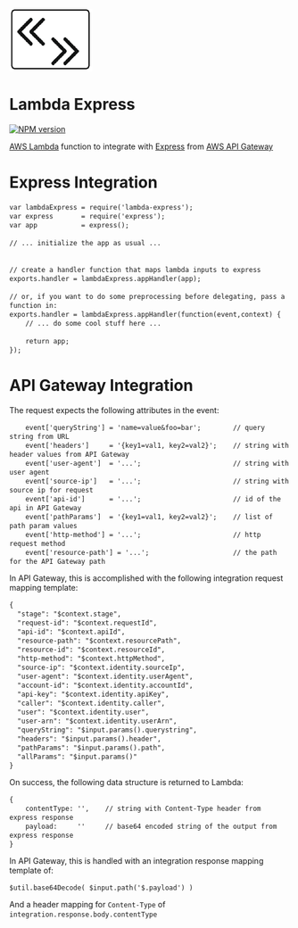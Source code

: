 ![logo](lambda-express.png)
# Lambda Express
[![NPM version][npm-version-image]][npm-url]

[AWS Lambda](https://aws.amazon.com/lambda/) function to integrate with [Express](http://expressjs.com/) from [AWS API Gateway](https://aws.amazon.com/api-gateway/)

# Express Integration
```
var lambdaExpress = require('lambda-express');
var express       = require('express');
var app           = express();

// ... initialize the app as usual ...


// create a handler function that maps lambda inputs to express
exports.handler = lambdaExpress.appHandler(app);

// or, if you want to do some preprocessing before delegating, pass a function in:
exports.handler = lambdaExpress.appHandler(function(event,context) {
    // ... do some cool stuff here ...

    return app;
});

```

# API Gateway Integration

The request expects the following attributes in the event:

```
    event['queryString'] = 'name=value&foo=bar';        // query string from URL
    event['headers']     = '{key1=val1, key2=val2}';    // string with header values from API Gateway
    event['user-agent']  = '...';                       // string with user agent
    event['source-ip']   = '...';                       // string with source ip for request
    event['api-id']      = '...';                       // id of the api in API Gateway
    event['pathParams']  = '{key1=val1, key2=val2}';    // list of path param values
    event['http-method'] = '...';                       // http request method
    event['resource-path'] = '...';                     // the path for the API Gateway path
```

In API Gateway, this is accomplished with the following integration request mapping template:

```
{
  "stage": "$context.stage",
  "request-id": "$context.requestId",
  "api-id": "$context.apiId",
  "resource-path": "$context.resourcePath",
  "resource-id": "$context.resourceId",
  "http-method": "$context.httpMethod",
  "source-ip": "$context.identity.sourceIp",
  "user-agent": "$context.identity.userAgent",
  "account-id": "$context.identity.accountId",
  "api-key": "$context.identity.apiKey",
  "caller": "$context.identity.caller",
  "user": "$context.identity.user",
  "user-arn": "$context.identity.userArn",
  "queryString": "$input.params().querystring",
  "headers": "$input.params().header",
  "pathParams": "$input.params().path",
  "allParams": "$input.params()"
}
```

On success, the following data structure is returned to Lambda:

```
{
    contentType: '',    // string with Content-Type header from express response
    payload:     ''     // base64 encoded string of the output from express response
}
```

In API Gateway, this is handled with an integration response mapping template of:

```
$util.base64Decode( $input.path('$.payload') )
```

And a header mapping for `Content-Type` of `integration.response.body.contentType`

[npm-url]: https://npmjs.org/package/lambda-express
[npm-version-image]: http://img.shields.io/npm/v/lambda-express.svg?style=flat
